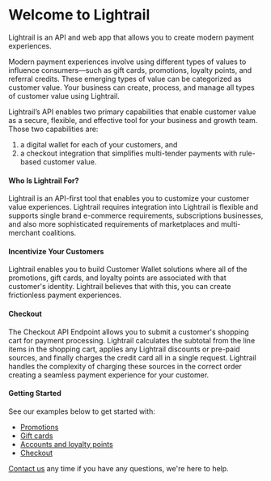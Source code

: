 # Welcome to Lightrail

<p class="intro">Lightrail is an API and web app that allows you to create modern payment experiences.</p>

Modern payment experiences involve using different types of values to influence consumers—such as gift cards, promotions, loyalty points, and referral credits. These emerging types of value can be categorized as customer value. Your business can create, process, and manage all types of customer value using Lightrail. 

Lightrail’s API enables two primary capabilities that enable customer value as a secure, flexible, and effective tool for your business and growth team. Those two capabilities are:

<ol>
<li>a digital wallet for each of your customers, and</li> 
<li>a checkout integration that simplifies multi-tender payments with rule-based customer value.</li>
</ol> 

#### Who Is Lightrail For? 

Lightrail is an API-first tool that enables you to customize your customer value experiences. Lightrail requires integration into Lightrail is flexible and supports single brand e-commerce requirements, subscriptions businesses, and also more sophisticated requirements of marketplaces and multi-merchant coalitions. 

#### Incentivize Your Customers

Lightrail enables you to build Customer Wallet solutions where all of the promotions, gift cards, and loyalty points are associated with that customer's identity. Lightrail believes that with this, you can create frictionless payment experiences. 

#### Checkout
The Checkout API Endpoint allows you to submit a customer's shopping cart for payment processing. Lightrail calculates the subtotal from the line items in the shopping cart, applies any Lightrail discounts or pre-paid sources, and finally charges the credit card all in a single request. Lightrail handles the complexity of charging these sources in the correct order creating a seamless payment experience for your customer.

#### Getting Started
See our examples below to get started with:

- [Promotions](#use-cases/promotions)
- [Gift cards](#use-cases/drop-in-gift-cards)
- [Accounts and loyalty points](#use-cases/accounts-and-points)
- [Checkout](#checkout-integration/checkout-integration)

[Contact us](mailto:hello@lightrail.com) any time if you have any questions, we're here to help. 
